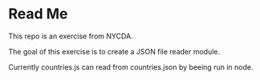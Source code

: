 <h1>Read Me</h1>

This repo is an exercise from NYCDA.

The goal of this exercise is to create a JSON file reader module.

Currently countries.js can read from countries.json by beeing run in node.
